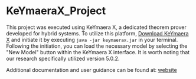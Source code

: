 # KeYmaeraX_Project
This project was executed using KeYmaera X, a dedicated theorem prover developed for hybrid systems. To utilize this platform, [Download KeYmaera X](https://github.com/LS-Lab/KeYmaeraX-release/releases/download/5.0.2/keymaerax.jar) and initiate it by executing `java -jar keymaerax.jar` in your terminal. Following the initiation, you can load the necessary model by selecting the "New Model" button within the KeYmaera X interface. It is worth noting that our research specifically utilized version 5.0.2. 

 Additional documentation and user guidance can be found at: [website](https://keymaerax.org/)
